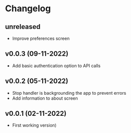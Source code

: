 # Changelog

## unreleased

- Improve preferences screen

## v0.0.3 (09-11-2022)

- Add basic authentication option to API calls

## v0.0.2 (05-11-2022)

- Stop handler is backgrounding the app to prevent errors
- Add information to about screen

## v0.0.1 (02-11-2022)

- First working version)
